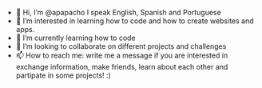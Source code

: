- 👋 Hi, I’m @apapacho I speak English, Spanish and Portuguese 
- 👀 I’m interested in learning how to code and how to create websites and apps.
- 🌱 I’m currently learning how to code
- 💞️ I’m looking to collaborate on different projects and challenges 
- 📫 How to reach me: write me a message if you are interested in exchange information, make friends, learn about each other and partipate in some projects! :)

<!---
apapacho/apapacho is a ✨ special ✨ repository because its `README.md` (this file) appears on your GitHub profile.
You can click the Preview link to take a look at your changes.
--->
